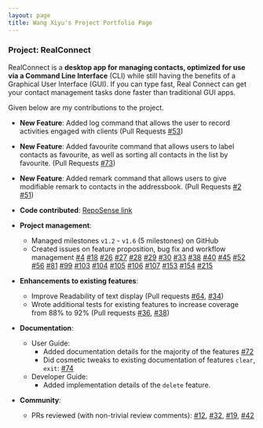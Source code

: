 ```yaml
---
layout: page
title: Wang Xiyu's Project Portfolio Page
---
```


### Project: RealConnect

RealConnect is a **desktop app for managing contacts, optimized for use via a Command Line Interface** (CLI) while still having the benefits of a Graphical User Interface (GUI). If you can type fast, Real Connect can get your contact management tasks done faster than traditional GUI apps.

Given below are my contributions to the project.

* **New Feature**: Added log command that allows the user to record activities engaged with clients (Pull Requests [\#53](https://github.com/AY2425S1-CS2103-F09-2/tp/pull/53))

* **New Feature**: Added favourite command that allows users to label contacts as favourite, as well as sorting all contacts in the list by favourite. (Pull Requests [\#73](https://github.com/AY2425S1-CS2103-F09-2/tp/pull/73))

* **New Feature**: Added remark command that allows users to give modifiable remark to contacts in the addressbook. (Pull Requests [\#2](https://github.com/AY2425S1-CS2103-F09-2/tp/pull/2) [\#51](https://github.com/AY2425S1-CS2103-F09-2/tp/pull/51))

* **Code contributed**: [RepoSense link](https://nus-cs2103-ay2425s1.github.io/tp-dashboard/?search=wxy2003-xy&breakdown=true&sort=groupTitle%20dsc&sortWithin=title&since=2024-09-20&timeframe=commit&mergegroup=&groupSelect=groupByRepos&checkedFileTypes=docs~functional-code~test-code~other)

* **Project management**:
    * Managed milestones  `v1.2` - `v1.6` (5 milestones) on GitHub
    * Created issues on feature proposition, bug fix and workflow management [\#4](https://github.com/AY2425S1-CS2103-F09-2/tp/issues/4) [\#18](https://github.com/AY2425S1-CS2103-F09-2/tp/issues/18) [\#26](https://github.com/AY2425S1-CS2103-F09-2/tp/issues/26) [\#27](https://github.com/AY2425S1-CS2103-F09-2/tp/issues/27) [\#28](https://github.com/AY2425S1-CS2103-F09-2/tp/issues/28) [\#29](https://github.com/AY2425S1-CS2103-F09-2/tp/issues/29) [\#30](https://github.com/AY2425S1-CS2103-F09-2/tp/issues/30) [\#33](https://github.com/AY2425S1-CS2103-F09-2/tp/issues/33) [\#38](https://github.com/AY2425S1-CS2103-F09-2/tp/issues/38) [\#40](https://github.com/AY2425S1-CS2103-F09-2/tp/issues/40) [\#45](https://github.com/AY2425S1-CS2103-F09-2/tp/issues/45) [\#52](https://github.com/AY2425S1-CS2103-F09-2/tp/issues/52) [\#56](https://github.com/AY2425S1-CS2103-F09-2/tp/issues/56) [\#81](https://github.com/AY2425S1-CS2103-F09-2/tp/issues/81) [\#99](https://github.com/AY2425S1-CS2103-F09-2/tp/issues/99) [\#103](https://github.com/AY2425S1-CS2103-F09-2/tp/issues/103) [\#104](https://github.com/AY2425S1-CS2103-F09-2/tp/issues/104) [\#105](https://github.com/AY2425S1-CS2103-F09-2/tp/issues/105) [\#106](https://github.com/AY2425S1-CS2103-F09-2/tp/issues/106) [\#107](https://github.com/AY2425S1-CS2103-F09-2/tp/issues/107) [\#153](https://github.com/AY2425S1-CS2103-F09-2/tp/issues/153) [\#154](https://github.com/AY2425S1-CS2103-F09-2/tp/issues/154) [\#215](https://github.com/AY2425S1-CS2103-F09-2/tp/issues/215)

* **Enhancements to existing features**:
    * Improve Readability of text display (Pull requests [\#64](https://github.com/AY2425S1-CS2103-F09-2/tp/pull/64), [\#34]())
    * Wrote additional tests for existing features to increase coverage from 88% to 92% (Pull requests [\#36](), [\#38]())

* **Documentation**:
    * User Guide:
        * Added documentation details for the majority of the features [\#72]()
        * Did cosmetic tweaks to existing documentation of features `clear`, `exit`: [\#74]()
    * Developer Guide:
        * Added implementation details of the `delete` feature.

* **Community**:
    * PRs reviewed (with non-trivial review comments): [\#12](), [\#32](), [\#19](), [\#42]()
